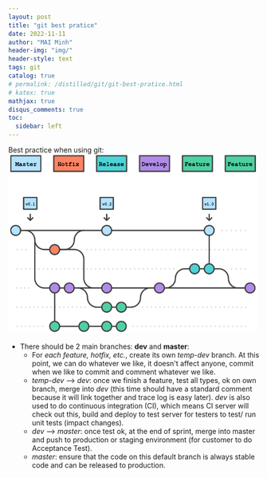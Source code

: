 ```yaml
---
layout: post
title: "git best pratice"
date: 2022-11-11
author: "MAI Minh"
header-img: "img/"
header-style: text
tags: git
catalog: true
# permalink: /distilled/git/git-best-pratice.html
# katex: true
mathjax: true
disqus_comments: true
toc:
  sidebar: left
---
```


Best practice when using git:
![](/img/git_version_control.png)
- There should be 2 main branches: **dev** and **master**:
    - For *each feature, hotfix, etc.*, create its own *temp-dev* branch. At this point, we can do whatever we like, it doesn't affect anyone, commit when we like to commit and comment whatever we like.
    - *temp-dev* --> *dev*: once we finish a feature, test all types, ok on own branch, merge into *dev* (this time should have a standard comment because it will link together and trace log is easy later). *dev* is also used to do continuous integration (CI), which means CI server will check out this, build and deploy to test server for testers to test/ run unit tests (impact changes).
    - *dev* --> *master*: once test ok, at the end of sprint, merge into master and push to production or staging environment (for customer to do Acceptance Test).
    - *master*: ensure that the code on this default branch is always stable code and can be released to production.

<!-- https://daynhauhoc.com/t/commit-khi-nao-va-dung-git-desktop-hay-git-command/23274/3 -->